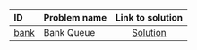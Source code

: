 | ID | Problem name | Link to solution |
|:---|:---|:---:|
| [bank](https://open.kattis.com/problems/bank) | Bank Queue | [Solution](https://github.com/versenyi98/kattis-solutions/tree/main/solutions/Bank%20Queue)|
